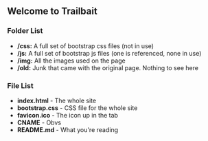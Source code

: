 ## Welcome to Trailbait
### Folder List
- **/css:** A full set of bootstrap css files (not in use)
- **/js:** A full set of bootstrap js files (one is referenced, none in use)
- **/img:** All the images used on the page
- **/old:** Junk that came with the original page. Nothing to see here

### File List
- **index.html** - The whole site
- **bootstrap.css** - CSS file for the whole site
- **favicon.ico** - The icon up in the tab
- **CNAME** - Obvs
- **README.md** - What you're reading
